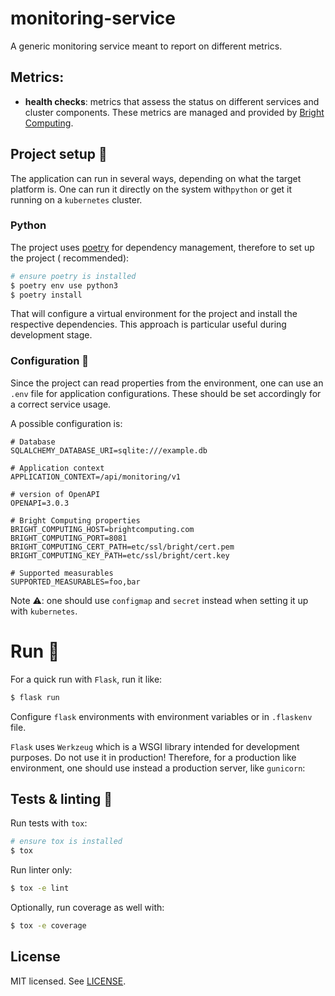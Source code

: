 # monitoring-service

A generic monitoring service meant to report on different metrics.

## Metrics:

* __health checks__: metrics that assess the status on different services and cluster components. These metrics are
  managed and provided by [Bright Computing](https://www.brightcomputing.com/).

## Project setup 🔧

The application can run in several ways, depending on what the target platform is. One can run it directly on the system
with```python``` or get it running on a ```kubernetes``` cluster.

### Python

The project uses [poetry](https://python-poetry.org/) for dependency management, therefore to set up the project (
recommended):

```bash
# ensure poetry is installed
$ poetry env use python3
$ poetry install
```

That will configure a virtual environment for the project and install the respective dependencies. This approach is
particular useful during development stage.

### Configuration 📄

Since the project can read properties from the environment, one can use an ```.env``` file for application
configurations. These should be set accordingly for a correct service usage.

A possible configuration is:

    # Database
    SQLALCHEMY_DATABASE_URI=sqlite:///example.db

    # Application context
    APPLICATION_CONTEXT=/api/monitoring/v1
    
    # version of OpenAPI
    OPENAPI=3.0.3

    # Bright Computing properties
    BRIGHT_COMPUTING_HOST=brightcomputing.com
    BRIGHT_COMPUTING_PORT=8081
    BRIGHT_COMPUTING_CERT_PATH=etc/ssl/bright/cert.pem
    BRIGHT_COMPUTING_KEY_PATH=etc/ssl/bright/cert.key
    
    # Supported measurables
    SUPPORTED_MEASURABLES=foo,bar

Note ⚠️: one should use ```configmap``` and ```secret``` instead when setting it up with ```kubernetes```.

# Run 🚀

For a quick run with ```Flask```, run it like:

```bash
$ flask run
```

Configure ```flask``` environments with environment variables or in ```.flaskenv``` file.

```Flask``` uses ```Werkzeug``` which is a WSGI library intended for development purposes. Do not use it in production!
Therefore, for a production like environment, one should use instead a production server, like ```gunicorn```:

## Tests & linting 🚥

Run tests with ```tox```:

```bash
# ensure tox is installed
$ tox
```

Run linter only:

```bash
$ tox -e lint
```

Optionally, run coverage as well with:

```bash
$ tox -e coverage
```

## License

MIT licensed. See [LICENSE](LICENSE).
